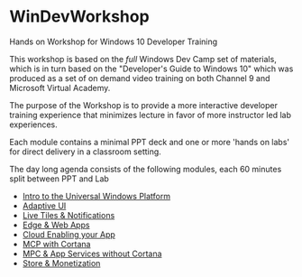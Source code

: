 # WinDevWorkshop
Hands on Workshop for Windows 10 Developer Training

This workshop is based on the _full_ Windows Dev Camp set of materials, which is in turn based on the "Developer's Guide to Windows 10" which was produced as a set of on demand video training on both Channel 9 and Microsoft Virtual Academy.

The purpose of the Workshop is to provide a more interactive developer training experience that minimizes lecture in favor of more instructor led lab experiences.

Each module contains a minimal PPT deck and one or more 'hands on labs' for direct delivery in a classroom setting.

The day long agenda consists of the following modules, each 60 minutes split between PPT and Lab

- [Intro to the Universal Windows Platform](https://github.com/Windows-Readiness/WinDevWorkshop/tree/master/01.%20Introduction)
- [Adaptive UI](https://github.com/Windows-Readiness/WinDevWorkshop/tree/master/02.%20Adaptive%20UI)
- [Live Tiles & Notifications](https://github.com/Windows-Readiness/WinDevWorkshop/tree/master/03.%20Live%20Tiles%20and%20Notifications)
- [Edge & Web Apps](https://github.com/Windows-Readiness/WinDevWorkshop/tree/master/04.%20Edge%20and%20Web%20Apps)
- [Cloud Enabling your App](https://github.com/Windows-Readiness/WinDevWorkshop/tree/master/05.%20Cloud%20Integration)
- [MCP with Cortana](https://github.com/Windows-Readiness/WinDevWorkshop/tree/master/06.%20v1.%20More%20Personal%20Computing%20with%20Cortana)
- [MPC & App Services without Cortana](https://github.com/Windows-Readiness/WinDevWorkshop/tree/master/06.%20v2.%20MPC%20%26%20App%20Services%20without%20Cortana)
- [Store & Monetization](https://github.com/Windows-Readiness/WinDevWorkshop/tree/master/07.%20Store%20and%20Monetization)